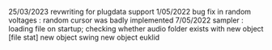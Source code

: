 25/03/2023
	revwriting for plugdata support
1/05/2022
	bug fix in random voltages : random cursor was badly implemented
7/05/2022
	sampler : loading file on startup; checking whether audio folder exists with new object [file stat]
	new object swing
	new object euklid
